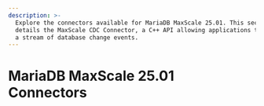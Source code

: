 ```yaml
---
description: >-
  Explore the connectors available for MariaDB MaxScale 25.01. This section
  details the MaxScale CDC Connector, a C++ API allowing applications to consume
  a stream of database change events.
---
```


# MariaDB MaxScale 25.01 Connectors

